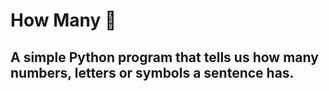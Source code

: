 # How Many 🤔

## A simple Python program that tells us how many numbers, letters or symbols a sentence has.
